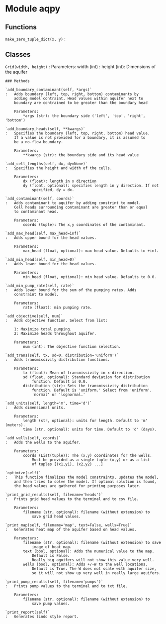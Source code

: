 Module aqpy
===========

Functions
---------

    
`make_zero_tuple_dict(x, y)`
:   

Classes
-------

`Grid(width, height)`
:   Parameters:
        width (int) :
        height (int):
            Dimensions of the aquifer

    ### Methods

    `add_boundary_contaminant(self, *args)`
    :   Adds boundary (left, top, right, bottom) contaminants by
        adding model contraint. Head values within aquifer next to
        boundary are contrained to be greater than the boundary head
        
        Parameters:
            *args (str): the boundary side ('left', 'top', 'right', 'bottom')

    `add_boundary_heads(self, **kwargs)`
    :   Specifies the boundary (left, top, right, bottom) head value.
        If a value is not provided for a boundary, it is assumed to 
        be a no-flow boundary.
        
        Parameters:
            **kwargs (str): the boundary side and its head value

    `add_cell_lengths(self, dx, dy=None)`
    :   Specifies the height and width of the cells.
        
        Parameters:
            dx (float): length in x direction
            dy (float, optional): specifies length in y direction. If not
                specified, dy = dx.

    `add_contaminant(self, coords)`
    :   Adds contaminant to aquifer by adding constrint to model.
        Cell heads surrounding contaminant are greater than or equal
        to contaminant head.
        
        Parameters:
            coords (tuple): The x,y coordinates of the contaminant.

    `add_max_head(self, max_head=inf)`
    :   Adds upper bound for the head values.
        
        Parameters:
            max_head (float, optional): max head value. Defaults to +inf.

    `add_min_head(self, min_head=0)`
    :   Adds lower bound for the head values.
        
        Parameters:
            min_head (float, optional): min head value. Defaults to 0.0.

    `add_min_pump_rate(self, rate)`
    :   Adds lower bound for the sum of the pumping rates. Adds
        constraint to model.
        
        Parameters:
            rate (float): min pumping rate.

    `add_objective(self, num)`
    :   Adds objective function. Select from list:
        
        1: Maximize total pumping.
        2: Maximize heads throughout aquifer.
        
        Parameters:
            num (int): The objective function selection.

    `add_trans(self, tx, sd=0, distribution='uniform')`
    :   Adds transmissivity distribution functions.
        
        Parameters:
            tx (float): Mean of transmissivity in x-direction.
            sd (float, optional): Standard deviation for distribution 
                function. Default is 0.0.
            distribution (str): Sets the transmissivity distribution 
                function. Default is 'uniform.' Select from 'uniform', 
                'normal' or 'lognormal.'

    `add_units(self, length='m', time='d')`
    :   Adds dimensional units.
        
        Parameters:
            length (str, optional): units for length. Default to 'm' (meters).
            time (str, optional): units for time. Default to 'd' (days).

    `add_wells(self, coords)`
    :   Adds the wells to the aquifer.
        
        Parameters:
            coords (List(tuple)): The (x,y) coordinates for the wells. 
                Must be provided as a single tuple (x,y) or as a list 
                of tuples [(x1,y1), (x2,y2) ...]

    `optimize(self)`
    :   This function finalizes the model constraints, updates the model,
        and then tries to solve the model. If optimal solution is found,
        the head values are gathered for printing purposes later.

    `print_grid_results(self, filename='heads')`
    :   Prints grid head values to the terminal and to csv file.
        
        Parameters:
            filename (str, optional): filename (without extension) to 
                save grid head values.

    `print_map(self, filename='map', text=False, wells=True)`
    :   Generates heat map of the aquifer based on head values.
        
        Parameters:
            filename (str, optional): filename (without extension) to save 
                image of heat map.
            text (bool, optional): Adds the numerical value to the map.
                Default is False.
                Really big aquifers will not show this value very well.
            wells (bool, optional): Adds +/-W to the well locations. 
                Default is True. The W does not scale with aquifer size, 
                so it will not show up very well in really large aquifers.

    `print_pump_results(self, filename='pumps')`
    :   Prints pump values to the terminal and to txt file.
        
        Parameters:
            filename (str, optional): filename (without extension) to
                save pump values.

    `print_report(self)`
    :   Generates lindo style report.
